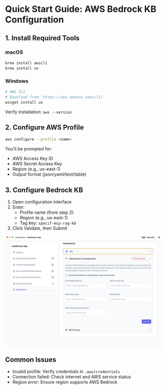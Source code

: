 # Quick Start Guide: AWS Bedrock KB Configuration

## 1. Install Required Tools

### macOS
```bash
brew install awscli
brew install uv
```

### Windows
```bash
# AWS CLI
# Download from: https://aws.amazon.com/cli/
winget install uv
```

Verify installation: `aws --version`

## 2. Configure AWS Profile
```bash
aws configure --profile <name>
```

You'll be prompted for:
- AWS Access Key ID
- AWS Secret Access Key
- Region (e.g., us-east-1)
- Output format (json/yaml/text/table)

## 3. Configure Bedrock KB

1. Open configuration interface
2. Enter:
   - Profile name (from step 2)
   - Region (e.g., us-east-1)
   - Tag key: `specif-mcp-rag-kb`
3. Click Validate, then Submit

![AWS Bedrock KB Configuration Interface](../../static/img/specifai-aws-bedrock-kb-integration.png)

## Common Issues

- Invalid profile: Verify credentials in `.aws/credentials`
- Connection failed: Check internet and AWS service status
- Region error: Ensure region supports AWS Bedrock
